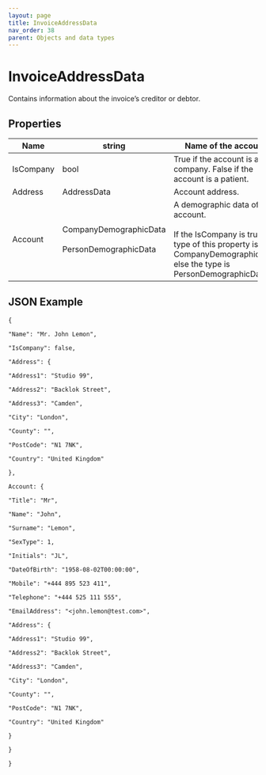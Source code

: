 ```yaml
---
layout: page
title: InvoiceAddressData
nav_order: 38
parent: Objects and data types
---
```


# InvoiceAddressDataContains information about the invoice’s creditor or debtor.## Properties| Name | string | Name of the account. || --- | --- | --- || IsCompany | bool | True if the account is a company. False if the account is a patient. || Address | AddressData | Account address. || Account | CompanyDemographicData<br><br>PersonDemographicData | A demographic data of the account.<br><br>If the IsCompany is true, the type of this property is CompanyDemographicData, else the type is PersonDemographicData. |## JSON Example```{"Name": "Mr. John Lemon","IsCompany": false,"Address": {"Address1": "Studio 99","Address2": "Backlok Street","Address3": "Camden","City": "London","County": "","PostCode": "N1 7NK","Country": "United Kingdom"},Account: {"Title": "Mr","Name": "John","Surname": "Lemon","SexType": 1,"Initials": "JL","DateOfBirth": "1958-08-02T00:00:00","Mobile": "+444 895 523 411","Telephone": "+444 525 111 555","EmailAddress": "<john.lemon@test.com>","Address": {"Address1": "Studio 99","Address2": "Backlok Street","Address3": "Camden","City": "London","County": "","PostCode": "N1 7NK","Country": "United Kingdom"}}}```